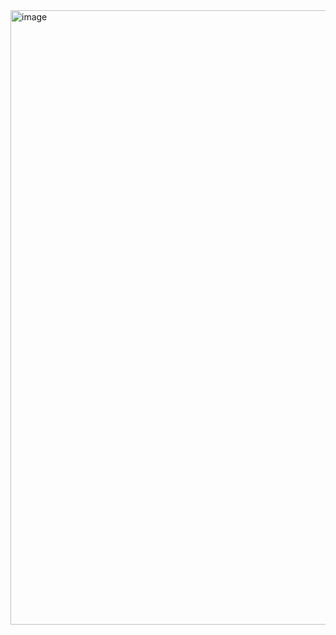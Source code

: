 <img width="638" height="983" alt="image" src="https://github.com/user-attachments/assets/398a4b24-f715-47bb-8da7-fc5af4ffc508" />
